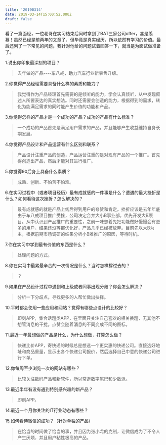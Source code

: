 ```yaml
---
title: '20190314'
date: 2019-03-14T15:00:52.000Z
draft: false
---
```


看了一篇面经，一位老哥在实习结束后同时拿到了BAT三家公司offer，甚是羡慕！虽然已经是前两年的文章了，但毕竟是真实经历，所以依然有学习的价值。最后还列了一下常见的问题，我针对他给的问题试着回答一下，就当是为面试做准备了。
<!--more-->

1.说出你印象最深刻的项目？

> 去年做的产品----车八戒，助力汽车行业新零售升级。

2.你觉得产品经理需要具备什么样的素质和能力？

> 我觉得作为产品经理首先需要的是倾听的能力，学会认真倾听，从中发现叙述人所要表达的真实想法。同时还需要会创造的能力，根据得到的需求，转化为能满足需求的同时能产生价值的功能和产品。

3.你觉得怎样的产品才是一个成功的产品？成功的产品有什么标准？

> 一个成功的产品首先是满足用户需求的产品，并且能够产生收益维持自身长期发展。

4.你觉得产品设计和产品运营有什么区别和联系？

> 产品设计注重产品的创造，产品运营注重的是对现有产品的一个推广。首先得创造出产品，然后才能对其进行推广。

5.你觉得90后身上具备什么素质？

> 成熟、创新、不怕苦不怕难。

6.在实习过程中（或者项目经历）最有成就感的一件事是什么？遭遇的最大挫折是什么？如何看待这次挫折？怎么解决的？

> 最有成就感的就是产品上线后得到用户的夸赞和肯定。挫折应该是去年年底由于车八戒项目推广受挫，公司决定合并大小B事业部，优先开发大B项目。从中认识到产品推广的重要性，之前一味想着先把功能做好慢慢会有更多的用户，结果还没等都优化好，产品几乎已经被放弃。目前先以大B为主，根据前期市场调研的结果分析小B难推广的原因，等待时机。

7.你在实习中学到最有价值的东西是什么？

> 处理问题的方式。

8.你在实习中最累最辛苦的一次情况是什么？当时怎样撑过去的？

> ？

9.如果在产品设计过程中遇到和上级或者同事出现分歧？你会怎么解决？

> 分析一下分歧点，寻找更多的人帮忙做出抉择。

10.平时都会使用一些应用和网站？觉得有哪些点设计的比较好？

> 即刻APP，集合话题类APP，在里面只关注自己喜欢的相关换题，无其他不想管消息的干扰。点赞会随着消息的不同变成不同的图标。

11.最近一年最想做的产品是什么，为什么想做，打算怎么做？

> 快递比价APP，寄快递的时候总是想选一个更实惠的快递公司。直接选好地址和商品重量，显示出各个快递公司报价，然后选择自己中意的快递公司进行下单。

12.你每周至少浏览一次的网站有哪些？

> 比较关注数码产品和新软件，所以常逛数字尾巴和少数派。

13.最近半年有没有遇到特别感兴趣的新产品？

> 即刻APP。

14.最近一个月你关注的IT行业动态有哪些？

15.如何看待微信的成功？（针对单独的产品）

> 在恰当的时间做了恰当的事，并且因为张小龙的克制，让微信成为了不令人产生厌烦，并且用户粘性极高的产品。
